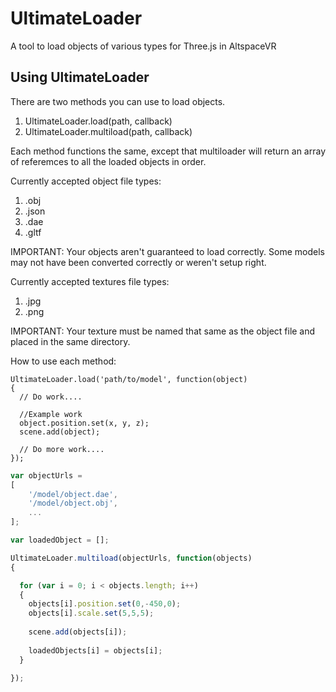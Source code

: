 # UltimateLoader
A tool to load objects of various types for Three.js in AltspaceVR


## Using UltimateLoader

There are two methods you can use to load objects. 
1. UltimateLoader.load(path, callback)
2. UltimateLoader.multiload(path, callback)

Each method functions the same, except that multiloader will return an array of referemces to all the loaded objects in order.


Currently accepted object file types:
1. .obj
2. .json
3. .dae
4. .gltf

IMPORTANT: Your objects aren't guaranteed  to load correctly. Some models may not have been converted correctly or weren't setup right.

Currently accepted textures file types:
1. .jpg
2. .png

IMPORTANT: Your texture must be named that same as the object file and placed in the same directory.


How to use each method:

```javacsript
UltimateLoader.load('path/to/model', function(object)
{
  // Do work....
  
  //Example work
  object.position.set(x, y, z);
  scene.add(object);
  
  // Do more work....
});
```

```javascript
var objectUrls =
[
	'/model/object.dae',
	'/model/object.obj',
	...
];

var loadedObject = [];

UltimateLoader.multiload(objectUrls, function(objects)
{

  for (var i = 0; i < objects.length; i++)
  {
  	objects[i].position.set(0,-450,0);
  	objects[i].scale.set(5,5,5);
  
  	scene.add(objects[i]);
  	
  	loadedObjects[i] = objects[i];
  }
  
});
```
